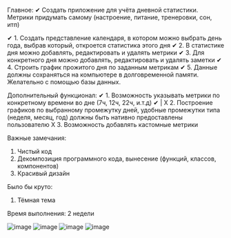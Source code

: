 Главное:
✔ Создать приложение для учёта дневной статистики. Метрики придумать самому (настроение, питание, тренеровки, сон, итп)

✔ 1. Создать представление календаря, в котором можно выбрать день года, выбрав который, откроется статистика этого дня
✔ 2. В статистике дня можно добавлять, редактировать и удалять метрики
✔ 3. Для конкретного дня можно добавлять, редактировать и удалять заметки
✔ 4. Строить график прожитого дня по заданным метрикам
✔ 5. Данные должны сохраняться на компьютере в долговременной памяти. Желательно с помощью базы данных.

Дополнительный функционал:
✔ 1. Возможность указывать метрики по конкретному времени во дне (7ч, 12ч, 22ч, и.т.д)
✔ | X 2. Построение графиков по выбранному промежутку дней, удобные промежутки типа (неделя, месяц, год) должны быть нативно предоставлены пользователю
X 3. Возможность добавлять кастомные метрики

Важные замечания:
1. Чистый код
2. Декомпозиция программного кода, вынесение (функций, классов, компонентов)
3. Красивый дизайн

Было бы круто:
1. Тёмная тема

Время выполнения: 2 недели

![image](https://github.com/ChantiArrakuma/QmlTestTask/assets/115493105/b6209cfc-8f63-4426-9e04-d8633927a46b)
![image](https://github.com/ChantiArrakuma/QmlTestTask/assets/115493105/cb89c818-b524-46e5-947c-5bb839ff738e)
![image](https://github.com/ChantiArrakuma/QmlTestTask/assets/115493105/eb1742a9-5ec0-4fe2-ad9b-e35bfcf62dba)
![image](https://github.com/ChantiArrakuma/QmlTestTask/assets/115493105/9241ce46-910c-47c6-908b-2b119140a364)
